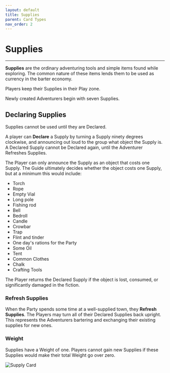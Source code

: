```yaml
---
layout: default
title: Supplies
parent: Card Types
nav_order: 2
---
```


# Supplies

---

**Supplies** are the ordinary adventuring tools and simple items found while exploring. The common nature of these items lends them to be used as currency in the barter economy. 

Players keep their Supplies in their Play zone.

Newly created Adventurers begin with seven Supplies. 

## Declaring Supplies

Supplies cannot be used until they are Declared.

A player can **Declare** a Supply by turning a Supply ninety degrees clockwise, and announcing out loud to the group what object the Supply is. A Declared Supply cannot be Declared again, until the Adventurer Refreshes Supplies. 

The Player can only announce the Supply as an object that costs one Supply. The Guide ultimately decides whether the object costs one Supply, but at a minimum this would include:
- Torch
- Rope
- Empty Vial
- Long pole
- Fishing rod
- Bell
- Bedroll
- Candle
- Crowbar
- Trap
- Flint and tinder
- One day's rations for the Party
- Some Oil
- Tent
- Common Clothes
- Chalk
- Crafting Tools

The Player returns the Declared Supply if the object is lost, consumed, or significantly damaged in the fiction. 

### Refresh Supplies

When the Party spends some time at a well-supplied town, they **Refresh Supplies**. The Players may turn all of their Declared Supplies back upright. This represents the Adventurers bartering and exchanging their existing supplies for new ones. 

### Weight

Supplies have a Weight of one. Players cannot gain new Supplies if these Supplies would make their total Weight go over zero. 

<img src="https://plerpsandplerps.github.io/Sprouting-Tales/artwork/Supply.png" alt="Supply Card">